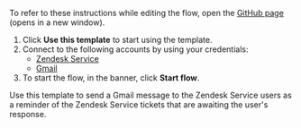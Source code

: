 To refer to these instructions while editing the flow, open the [GitHub page](https://github.com/ot4i/app-connect-templates/tree/main/resources/markdown/Send%20a%20Gmail%20message%20to%20the%20Zendesk%20Service%20user%20for%20each%20ticket%20retrieved%20from%20Zendesk%20Service_instructions.md) (opens in a new window).

1. Click **Use this template** to start using the template.
2. Connect to the following accounts by using your credentials:
   - [Zendesk Service](https://ibm.biz/aczendeskservice)
   - [Gmail](https://ibm.biz/acgmail)
3. To start the flow, in the banner, click **Start flow**.


Use this template to send a Gmail message to the Zendesk Service users as a reminder of the Zendesk Service tickets that are awaiting the user's response.

 
